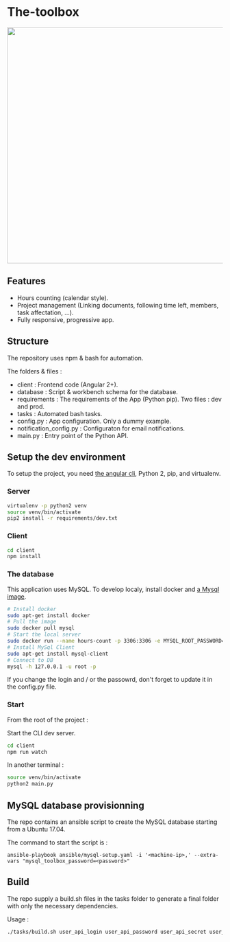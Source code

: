 # The-toolbox

<p align="center">
  <img src="https://user-images.githubusercontent.com/16439060/33559904-3fd4c226-d8dc-11e7-87e4-ec6d7369cf41.png" width="550">
</p>

## Features

- Hours counting (calendar style).
- Project management (Linking documents, following time left, members, task affectation, ...).
- Fully responsive, progressive app.

## Structure

The repository uses npm & bash for automation.

The folders & files :
- client : Frontend code (Angular 2+).
- database : Script & workbench schema for the database.
- requirements : The requirements of the App (Python pip). Two files : dev and prod.
- tasks : Automated bash tasks.
- config.py : App configuration. Only a dummy example.
- notification_config.py : Configuraton for email notifications.
- main.py : Entry point of the Python API.


## Setup the dev environment

To setup the project, you need [the angular cli](https://cli.angular.io/), Python 2, pip, and virtualenv.

### Server

```bash
virtualenv -p python2 venv
source venv/bin/activate
pip2 install -r requirements/dev.txt
```

### Client 
```bash
cd client
npm install
```

### The database

This application uses MySQL. To develop localy, install docker and [a Mysql image](https://hub.docker.com/_/mysql/).

```bash
# Install docker
sudo apt-get install docker
# Pull the image
sudo docker pull mysql
# Start the local server
sudo docker run --name hours-count -p 3306:3306 -e MYSQL_ROOT_PASSWORD=localroot1234 -d mysql
# Install MySql Client
sudo apt-get install mysql-client
# Connect to DB
mysql -h 127.0.0.1 -u root -p
```

If you change the login and / or the passowrd, don't forget to update it in the config.py file.

### Start

From the root of the project :

Start the CLI dev server.
```bash
cd client
npm run watch
```
In another terminal : 
```bash
source venv/bin/activate
python2 main.py
```

## MySQL database provisionning

The repo contains an ansible script to create the MySQL database starting from a Ubuntu 17.04.

The command to start the script is :
```
ansible-playbook ansible/mysql-setup.yaml -i '<machine-ip>,' --extra-vars "mysql_toolbox_password=<password>"
```

## Build

The repo supply a build.sh files in the tasks folder to generate a final folder with only the necessary dependencies.

Usage :

```bash
./tasks/build.sh user_api_login user_api_password user_api_secret user_api_host db_api_login db_api_password db_api_host
```